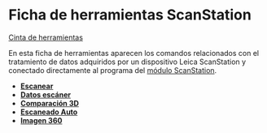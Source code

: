 # Ficha de herramientas ScanStation

[Cinta de herramientas](/mdtopx/cinta-de-herramientas/)

En esta ficha de herramientas aparecen los comandos relacionados con el tratamiento de datos adquiridos por un dispositivo Leica ScanStation y conectado directamente al programa del [módulo ScanStation](../modulo-scanstation/).

* ****[**Escanear**](../modulo-scanstation/escanear.md)****
* ****[**Datos escáner**](../modulo-scanstation/datos-escaner.md)****
* ****[**Comparación 3D**](../modulo-scanstation/comparacion-3d.md)****
* ****[**Escaneado Auto**](../modulo-scanstation/escaneado-auto.md)****
* ****[**Imagen 360**](../modulo-scanstation/imagen-360.md)****
